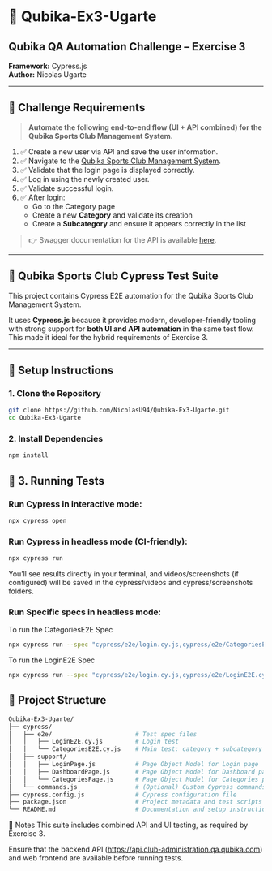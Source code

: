 # 📘 Qubika-Ex3-Ugarte

## Qubika QA Automation Challenge – Exercise 3

**Framework:** Cypress.js  
**Author:** Nicolas Ugarte

---

## 📝 Challenge Requirements

> **Automate the following end-to-end flow (UI + API combined) for the Qubika Sports Club Management System.**

1. ✅ Create a new user via API and save the user information.
2. ✅ Navigate to the [Qubika Sports Club Management System](https://club-administration.qa.qubika.com).
3. ✅ Validate that the login page is displayed correctly.
4. ✅ Log in using the newly created user.
5. ✅ Validate successful login.
6. ✅ After login:
   - Go to the Category page
   - Create a new **Category** and validate its creation
   - Create a **Subcategory** and ensure it appears correctly in the list

> 👉 Swagger documentation for the API is available [here](https://api.club-administration.qa.qubika.com/swagger-ui.html).

---

## 🧪 Qubika Sports Club Cypress Test Suite

This project contains Cypress E2E automation for the Qubika Sports Club Management System.

It uses **Cypress.js** because it provides modern, developer-friendly tooling with strong support for **both UI and API automation** in the same test flow. This made it ideal for the hybrid requirements of Exercise 3.

---

## 🚀 Setup Instructions

### 1. Clone the Repository

```bash
git clone https://github.com/NicolasU94/Qubika-Ex3-Ugarte.git
cd Qubika-Ex3-Ugarte
```

### 2. Install Dependencies

```bash
npm install
```

## 🧪 3. Running Tests

### Run Cypress in interactive mode:

```bash
npx cypress open
```

### Run Cypress in headless mode (CI-friendly):

```bash
npx cypress run
```

You’ll see results directly in your terminal, and videos/screenshots (if configured) will be saved in the cypress/videos and cypress/screenshots folders.

### Run Specific specs in headless mode:

To run the CategoriesE2E Spec

```bash
npx cypress run --spec "cypress/e2e/login.cy.js,cypress/e2e/CategoriesE2E.cy.js
```

To run the LoginE2E Spec

```bash
npx cypress run --spec "cypress/e2e/login.cy.js,cypress/e2e/LoginE2E.cy.js
```

## 📁 Project Structure

```bash
Qubika-Ex3-Ugarte/
├── cypress/
│   ├── e2e/                       # Test spec files
│   │   ├── LoginE2E.cy.js         # Login test
│   │   └── CategoriesE2E.cy.js    # Main test: category + subcategory
│   ├── support/
│   │   ├── LoginPage.js           # Page Object Model for Login page
│   │   ├── DashboardPage.js       # Page Object Model for Dashboard page
│   │   └── CategoriesPage.js      # Page Object Model for Categories page
│   └── commands.js                # (Optional) Custom Cypress commands
├── cypress.config.js              # Cypress configuration file
├── package.json                   # Project metadata and test scripts
└── README.md                      # Documentation and setup instructions
```

📄 Notes
This suite includes combined API and UI testing, as required by Exercise 3.

Ensure that the backend API (https://api.club-administration.qa.qubika.com) and web frontend are available before running tests.

```

```

